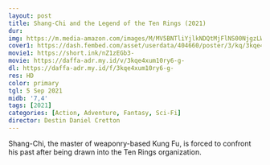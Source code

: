 ```yaml
---
layout: post
title: Shang-Chi and the Legend of the Ten Rings (2021)
dur: 
img: https://m.media-amazon.com/images/M/MV5BNTliYjlkNDQtMjFlNS00NjgzLWFmMWEtYmM2Mzc2Zjg3ZjEyXkEyXkFqcGdeQXVyMTkxNjUyNQ@@._V1_.jpg
cover1: https://dash.fembed.com/asset/userdata/404660/poster/3/kq/3kqe4xum10ry6-g-.png?v=1654179893
movie1: https://short.ink/nZ1zEGb3-
movie: https://daffa-adr.my.id/v/3kqe4xum10ry6-g-
dl: https://daffa-adr.my.id/f/3kqe4xum10ry6-g-
res: HD
color: primary
tgl: 5 Sep 2021
midb: '7,4'
tags: [2021]
categories: [Action, Adventure, Fantasy, Sci-Fi]
director: Destin Daniel Cretton
---
```


Shang-Chi, the master of weaponry-based Kung Fu, is forced to confront his past after being drawn into the Ten Rings organization.

